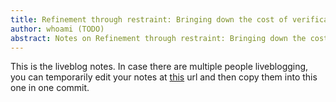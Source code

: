 ```yaml
---
title: Refinement through restraint: Bringing down the cost of verification
author: whoami (TODO)
abstract: Notes on Refinement through restraint: Bringing down the cost of verification
---
```


This is the liveblog notes.  In case there are multiple
people liveblogging, you can temporarily edit your notes
at [this](refinement-through-r/template.md) url and then copy them into this one in one
commit.
